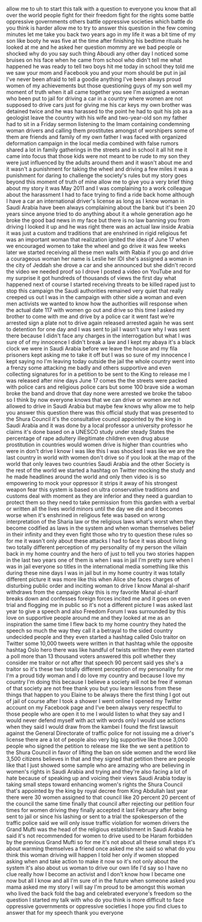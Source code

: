 
allow me to uh to start this talk with a
question to everyone you know that all
over the world people fight for their
freedom fight for the rights some battle
oppressive governments others battle
oppressive societies which battle do you
think is harder allow me to try to
answer this question in the few coming
minutes let me take you back two years
ago in my life it was a bit time of my
son like booty he was five at the time
after finishing his bedtime rituals he
looked at me and he asked her question
mommy are we bad people or shocked why
do you say such thing Aboudi
any other day I noticed some bruises on
his face when he came from school who
didn&#39;t tell me what happened he was
ready to tell two boys hit me today in
school they told me we saw your mom and
Facebook you and your mom should be put
in jail I&#39;ve never been afraid to tell a
goodie anything I&#39;ve been always proud
women of my achievements but those
questioning guys of my son
well my moment of truth when it all came
together
you see I&#39;m assigned a woman who been
put to jail for driving a car in a
country where women are not supposed to
drive cars just for giving me his car
keys my own brother was detained twice
and he was harassed to the point he had
to quit his job as a geologist leave the
country with his wife and two-year-old
son my father had to sit in a Friday
sermon listening to the Imam containing
condemning woman drivers and calling
them prostitutes amongst
of worshipers some of them are friends
and family of my own father I was faced
with organized deformation campaign in
the local media combined with false
rumors shared a lot in family gatherings
in the streets and in school it all hit
me it came into focus that those kids
were not meant to be rude to my son
they were just influenced by the adults
around them and it wasn&#39;t about me and
it wasn&#39;t a punishment for taking the
wheel and driving a few miles it was a
punishment for daring to challenge the
society&#39;s rules but my story goes beyond
this moment of truth of mine allow me to
give you a very brief thing about my
story it was May 2011 and I was
complaining to a work colleague about
the harassment I had to face trying to
find a ride back home although I have a
car an international driver&#39;s license as
long as I know woman in Saudi Arabia
have been always complaining about the
bank but it&#39;s been 20 years since anyone
tried to do anything about it a whole
generation ago he broke the good bad
news in my face but there is no law
banning you from driving I looked it up
and he was right there was an actual law
inside Arabia it was just a custom and
traditions that are enshrined in rigid
religious fet was an important woman
that realization ignited the idea of
June 17 when we encouraged women to take
the wheel and go drive it was few weeks
later we started receiving all these men
walls with Rabia if you go and drive a
courageous woman her name is Leslie her
IDI she&#39;s assigned a woman in the city
of Jeddah she drove a car and she
announced but she didn&#39;t record the
video we needed proof so I drove I
posted a video on YouTube and for my
surprise it got hundreds of thousands of
views the first day what happened next
of course I started receiving threats to
be killed raped
just to stop this campaign the Saudi
authorities remained very quiet
that really creeped us out I was in the
campaign with other side a woman and
even men activists we wanted to know how
the authorities will response when the
actual date 117 with women go out and
drive so this time I asked my brother to
come with me and drive by a police car
it went fast
we&#39;re arrested sign a plate not to drive
again released arrested again he was
sent to detention for one day and I was
sent to jail I wasn&#39;t sure why I was
sent there because I didn&#39;t face any
charges in the interrogation but what I
was sure of of my innocence I didn&#39;t
break a law and I kept my abaya it&#39;s a
black clock we were in Saudi Arabia
before we leave the house and my fila
prisoners kept asking me to take it off
but I was so sure of my innocence I kept
saying no I&#39;m leaving today outside the
jail the whole country went into a
frenzy some attacking me badly and
others supportive and even collecting
signatures for in a petition to be sent
to the King to release me I was released
after nine days June 17 comes the the
streets were packed with police cars and
religious police cars but some 100 brave
side a woman broke the band and drove
that day none were arrested we broke the
taboo
so I think by now everyone knows that we
can drive or women are not allowed to
drive in Saudi Arabia but maybe few
knows why allow me to help you answer
this question
there was this official study that was
presented to the Shura Council
it&#39;s the consultative council appointed
by the king in Saudi Arabia and it was
done by a local professor a university
professor
he claims it&#39;s done based on a UNESCO
study under steady States the percentage
of rape adultery illegitimate children
even drug abuse prostitution in
countries would women drive is higher
than countries who were in don&#39;t drive I
know I was like this I was shocked I was
like we are the last country in world
with women don&#39;t drive so if you look at
the map of the world that only leaves
two countries Saudi Arabia and the other
Society is the rest of the world we
started a hashtag on Twitter mocking the
study and he made headlines around the
world
and only then video is is so empowering
to mock your oppressor it strips it away
of his strongest weapon fear this system
is based on ultra conservative
traditions and customs deal with moment
as they are inferior and they need a
guardian to protect them so they need to
take permission from this garden with a
verbal or written all the lives world
minors until the day we die and it
becomes worse when it&#39;s enshrined in
religious fete was based on wrong
interpretation of the Sharia law or the
religious laws what&#39;s worst when they
become codified as laws in the system
and when woman themselves belief in
their infinity and they even fight those
who try to question these rules so for
me it wasn&#39;t only about these attacks I
had to face it was about living two
totally different perception of my
personality of my person the villain
back in my home country and the hero of
just to tell you two stories happen in
the last two years one of them is when I
was in jail I&#39;m pretty sure when I was
in jail everyone so titles in the
international media something like this
during these nine days I was in jail but
in my home country it was totally
different picture it was more like this
when Alice she faces charges of
disturbing public order and inciting
woman to drive I know
Manal al-sharif withdraws from the
campaign okay this is my favorite Manal
al-sharif breaks down and confesses
foreign forces incited me and it goes on
even trial and flogging me in public so
it&#39;s not a different picture I was asked
last year to give a speech and also
Freedom Forum I was surrounded by this
love on supportive people around me and
they looked at me as an inspiration the
same time I flew back to my home country
they hated the speech so much the way
they call it a betrayal to the sided
country undecided people and they even
started a hashtag called Oslo traitor on
Twitter some 10,000 tweets were written
in that hashtag while the opposite
hashtag Oslo hero
there was like handful of twists written
they even started a poll more than 13
thousand voters answered this poll
whether they consider me traitor or not
after that speech 90 percent said yes
she&#39;s a traitor so it&#39;s these two
totally different perception of my
personality
for me I&#39;m a proud tidy woman and I do
love my country and because I love my
country I&#39;m doing this because I believe
a society will not be free if woman of
that society are not free
thank you but you learn lessons from
these things that happen to you Elaine
to be always there the first thing I got
out of jail
of course after I took a shower I went
online I opened my Twitter account on my
Facebook page and I&#39;ve been always very
respectful to those people who are open
it to me I would listen to what they say
and I would never defend myself with act
with words only I would use actions when
they said I would draw from the kambei I
found the first lawsuit against the
General Directorate of traffic police
for not issuing me a driver&#39;s license
there are a lot of people also very big
supportive like those 3,000 people who
signed the petition to release me like
the we sent a petition to the Shura
Council in favor of lifting the ban on
side women and the word like 3,500
citizens believes in that and they
signed that petition there are people
like that I just showed some sample who
are amazing who are believing in women&#39;s
rights in Saudi Arabia and trying and
they&#39;re also facing a lot of hate
because of speaking up and voicing their
views Saudi Arabia today is taking small
steps toward enhancing women&#39;s rights
the Shura Council that&#39;s appointed by
the king by royal decree from King
Abdullah last year there were 30 women
assigned to that council like 20 percent
20 percent of the council the same time
finally that council after rejecting our
petition four times for women driving
they finally accepted it last February
after being sent to jail or since his
lashing or sent to a trial the
spokesperson of the traffic police said
we will only issue traffic violation for
women drivers the Grand Mufti was the
head of the religious establishment in
Saudi Arabia he said it&#39;s not
recommended for women to drive used to
be Haram forbidden by the previous Grand
Mufti so for me it&#39;s not about all these
small steps
it&#39;s about warming themselves a friend
once asked me she said so what do you
think this woman driving will happen I
told her only if women stopped asking
when and take action to make it now so
it&#39;s not only about the system it&#39;s also
about us woman to drive our own life I&#39;d
say so I have no clue really how I
become an activist and I don&#39;t know how
I became one now but all I know and all
I&#39;m sure of in the future when someone
asked you mama asked me my story I will
say I&#39;m proud to be amongst this woman
who lived the back fold the bag and
celebrated everyone&#39;s freedom so the
question I started my talk with who do
you think is more difficult to face
oppressive governments or oppressive
societies I hope you find clues to
answer that for my speech thank you
everyone
